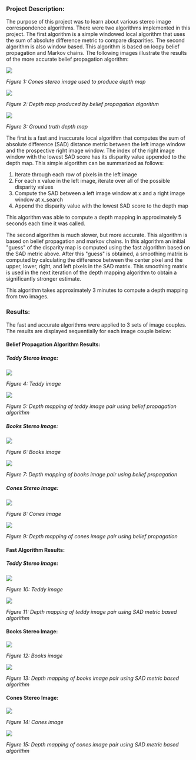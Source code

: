 ### Project Description:
The purpose of this project was to learn about various stereo image correspondence algorithms. 
There were two algorithms implemented in this project. The first algorithm is a simple windowed
local algorithm that uses the sum of absolute difference metric to compare disparities. The second
algorithm is also window based. This algorithm is based on loopy belief propagation and Markov chains.
The following images illustrate the results of the more accurate belief propagation algorithm:

![](images/cones_image_02.png)

*Figure 1: Cones stereo image used to produce depth map*

![](results/best/depth_mapping_best_cones_cut.PNG)

*Figure 2: Depth map produced by belief propagation algorithm*

![](images/cones_disp_02.png)

*Figure 3: Ground truth depth map*




The first is a fast and inaccurate local
algorithm that computes the sum of absolute difference (SAD) distance metric between the left image window 
and the prospective right image window. The index of the right image window with the lowest SAD score
has its disparity value appended to the depth map. This simple algorithm can be summarized as follows:
1. Iterate through each row of pixels in the left image
2. For each x value in the left image, iterate over all of the possible disparity values
3. Compute the SAD between a left image window at x and a right image window at x_search
4. Append the disparity value with the lowest SAD score to the depth map

This algorithm was able to compute a depth mapping in approximately 5 seconds each time it was called.


The second algorithm is much slower, but more accurate. This algorithm is based on belief propagation and 
markov chains. In this algorithm an initial "guess" of the
disparity map is computed using the fast algorithm based on the SAD metric above. After this "guess" is obtained, a smoothing matrix 
is computed by calculating the difference between the center pixel and the upper, lower, right, and left 
pixels in the SAD matrix. This smoothing matrix is used in the next iteration of the depth mapping 
algorithm to obtain a significantly stronger estimate. 

This algorithm takes approximately 3 minutes to compute a depth mapping from two images.

### Results:
The fast and accurate algorithms were applied to 3 sets of image couples. The results are displayed sequentially
for each image couple below:
#### Belief Propagation Algorithm Results:
##### Teddy Stereo Image:

![](images/teddy_image_02.png)

*Figure 4: Teddy image*

![](results/best/depth_mapping_best_teddy_cut.PNG)

*Figure 5: Depth mapping of teddy image pair using belief propagation algorithm*

##### Books Stereo Image:

![](images/books_image_01.png)

*Figure 6: Books image*

![](results/best/depth_mapping_best_books_cut.png)

*Figure 7: Depth mapping of books image pair using belief propagation*

##### Cones Stereo Image:

![](images/cones_image_02.png)

*Figure 8: Cones image*

![](results/best/depth_mapping_best_cones_cut.PNG)

*Figure 9: Depth mapping of cones image pair using belief propagation*

#### Fast Algorithm Results:
##### Teddy Stereo Image:

![](images/teddy_image_02.png)

*Figure 10: Teddy image*

![](results/fast/depth_mapping_fast_teddy_cut.PNG)

*Figure 11: Depth mapping of teddy image pair using SAD metric based algorithm*

#### Books Stereo Image:

![](images/books_image_01.png)

*Figure 12: Books image*

![](results/fast/depth_mapping_fast_books_cut.PNG)


*Figure 13: Depth mapping of books image pair using SAD metric based algorithm*

#### Cones Stereo Image:

![](images/cones_image_02.png)

*Figure 14: Cones image*

![](results/fast/depth_mapping_fast_cones_cut.PNG)

*Figure 15: Depth mapping of cones image pair using SAD metric based algorithm*
